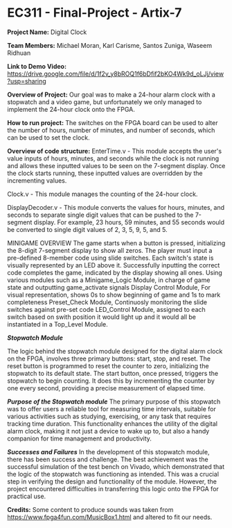 # EC311 - Final-Project - Artix-7

**Project Name:**
Digital Clock

**Team Members:**
Michael Moran, Karl Carisme, Santos Zuniga, Waseem Ridhuan

**Link to Demo Video:** https://drive.google.com/file/d/1f2v_y8bROQ1f6bDfif2bKO4Wk9d_oLJj/view?usp=sharing


**Overview of Project:**
Our goal was to make a 24-hour alarm clock with a stopwatch and a video game, but unfortunately we only managed to implement the 24-hour clock onto the FPGA.

**How to run project:**
The switches on the FPGA board can be used to alter the number of hours, number of minutes, and number of seconds, which can be used to set the clock.

**Overview of code structure:**
EnterTime.v - This module accepts the user's value inputs of hours, minutes, and seconds while the clock is not running and allows these inputted values to be seen on the 7-segment display. Once the clock starts running, these inputted values are overridden by the incrementing values.

Clock.v - This module manages the counting of the 24-hour clock.

DisplayDecoder.v - This module converts the values for hours, minutes, and seconds to separate single digit values that can be pushed to the 7-segment display. For example, 23 hours, 59 minutes, and 55 seconds would be converted to single digit values of 2, 3, 5, 9, 5, and 5.

MINIGAME OVERVIEW The game starts when a button is pressed, initializing the 8-digit 7-segment display to show all zeros. The player must input a pre-defined 8-member code using slide switches. Each switch's state is visually represented by an LED above it. Successfully inputting the correct code completes the game, indicated by the display showing all ones. Using various modules such as a Minigame_Logic Module, in charge of game state and outputting game_activate signals Display Control Module, For visual representation, shows 0s to show beginning of game and 1s to mark completeness Preset_Check Module, Continuosly monitoring the slide switches against pre-set code LED_Control Module, assigned to each switch based on swith position it would light up and it would all be instantiated in a Top_Level Module.

***Stopwatch Module***

The logic behind the stopwatch module designed for the digital alarm clock on the FPGA, involves three primary buttons: start, stop, and reset. The reset button is programmed to reset the counter to zero, initializing the stopwatch to its default state. The start button, once pressed, triggers the stopwatch to begin counting. It does this by incrementing the counter by one every second, providing a precise measurement of elapsed time.

***Purpose of the Stopwatch module*** 
The primary purpose of this stopwatch was to offer users a reliable tool for measuring time intervals, suitable for various activities such as studying, exercising, or any task that requires tracking time duration. This functionality enhances the utility of the digital alarm clock, making it not just a device to wake up to, but also a handy companion for time management and productivity.

***Successes and Failures***
In the development of this stopwatch module, there has been success and challenge. The best achievement was the successful simulation of the test bench on Vivado, which demonstrated that the logic of the stopwatch was functioning as intended. This was a crucial step in verifying the design and functionality of the module. However, the project encountered difficulties in transferring this logic onto the FPGA for practical use.

**Credits:**
Some content to produce sounds was taken from https://www.fpga4fun.com/MusicBox1.html and altered to fit our needs.
